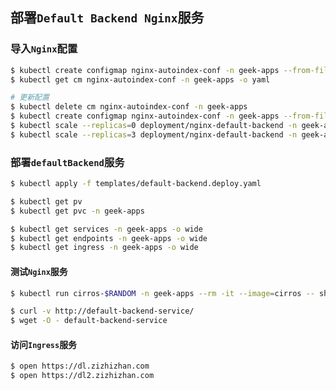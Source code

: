 ## 部署`Default Backend Nginx`服务

### 导入`Nginx`配置

```bash
$ kubectl create configmap nginx-autoindex-conf -n geek-apps --from-file=default.conf=templates/nginx-conf/autoindex.conf
$ kubectl get cm nginx-autoindex-conf -n geek-apps -o yaml

# 更新配置
$ kubectl delete cm nginx-autoindex-conf -n geek-apps
$ kubectl create configmap nginx-autoindex-conf -n geek-apps --from-file=default.conf=templates/nginx-conf/autoindex.conf
$ kubectl scale --replicas=0 deployment/nginx-default-backend -n geek-apps
$ kubectl scale --replicas=3 deployment/nginx-default-backend -n geek-apps
```

### 部署`defaultBackend`服务

```bash
$ kubectl apply -f templates/default-backend.deploy.yaml

$ kubectl get pv
$ kubectl get pvc -n geek-apps

$ kubectl get services -n geek-apps -o wide
$ kubectl get endpoints -n geek-apps -o wide
$ kubectl get ingress -n geek-apps -o wide
```

#### 测试`Nginx`服务

```bash
$ kubectl run cirros-$RANDOM -n geek-apps --rm -it --image=cirros -- sh
```

```bash
$ curl -v http://default-backend-service/
$ wget -O - default-backend-service
```

#### 访问`Ingress`服务

```bash
$ open https://dl.zizhizhan.com
$ open https://dl2.zizhizhan.com
```